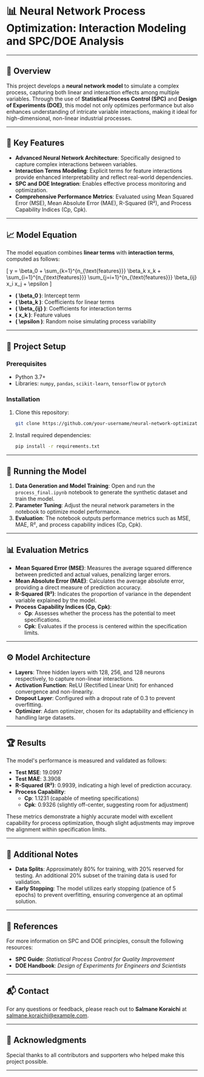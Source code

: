 # 📊 Neural Network Process Optimization: Interaction Modeling and SPC/DOE Analysis

---

## 📝 Overview

This project develops a **neural network model** to simulate a complex process, capturing both linear and interaction effects among multiple variables. Through the use of **Statistical Process Control (SPC)** and **Design of Experiments (DOE)**, this model not only optimizes performance but also enhances understanding of intricate variable interactions, making it ideal for high-dimensional, non-linear industrial processes.

---

## 🎯 Key Features

- **Advanced Neural Network Architecture**: Specifically designed to capture complex interactions between variables.
- **Interaction Terms Modeling**: Explicit terms for feature interactions provide enhanced interpretability and reflect real-world dependencies.
- **SPC and DOE Integration**: Enables effective process monitoring and optimization.
- **Comprehensive Performance Metrics**: Evaluated using Mean Squared Error (MSE), Mean Absolute Error (MAE), R-Squared (R²), and Process Capability Indices (Cp, Cpk).

---

## 📈 Model Equation

The model equation combines **linear terms** with **interaction terms**, computed as follows:

\[ y = \beta_0 + \sum_{k=1}^{n_{\text{features}}} \beta_k x_k + \sum_{i=1}^{n_{\text{features}}} \sum_{j=i+1}^{n_{\text{features}}} \beta_{ij} x_i x_j + \epsilon \]

- **\( \beta_0 \)**: Intercept term
- **\( \beta_k \)**: Coefficients for linear terms
- **\( \beta_{ij} \)**: Coefficients for interaction terms
- **\( x_k \)**: Feature values
- **\( \epsilon \)**: Random noise simulating process variability

---

## 🔧 Project Setup

### Prerequisites
- Python 3.7+
- Libraries: `numpy`, `pandas`, `scikit-learn`, `tensorflow` or `pytorch`

### Installation

1. Clone this repository:
   ```bash
   git clone https://github.com/your-username/neural-network-optimization.git
   ```
2. Install required dependencies:
   ```bash
   pip install -r requirements.txt
   ```

---

## 🚀 Running the Model

1. **Data Generation and Model Training**: Open and run the `process_final.ipynb` notebook to generate the synthetic dataset and train the model.
2. **Parameter Tuning**: Adjust the neural network parameters in the notebook to optimize model performance.
3. **Evaluation**: The notebook outputs performance metrics such as MSE, MAE, R², and process capability indices (Cp, Cpk).

---

## 📊 Evaluation Metrics

- **Mean Squared Error (MSE)**: Measures the average squared difference between predicted and actual values, penalizing larger errors.
- **Mean Absolute Error (MAE)**: Calculates the average absolute error, providing a direct measure of prediction accuracy.
- **R-Squared (R²)**: Indicates the proportion of variance in the dependent variable explained by the model.
- **Process Capability Indices (Cp, Cpk)**:
  - **Cp**: Assesses whether the process has the potential to meet specifications.
  - **Cpk**: Evaluates if the process is centered within the specification limits.

---

## ⚙️ Model Architecture

- **Layers**: Three hidden layers with 128, 256, and 128 neurons respectively, to capture non-linear interactions.
- **Activation Function**: ReLU (Rectified Linear Unit) for enhanced convergence and non-linearity.
- **Dropout Layer**: Configured with a dropout rate of 0.3 to prevent overfitting.
- **Optimizer**: Adam optimizer, chosen for its adaptability and efficiency in handling large datasets.

---

## 🏆 Results

The model's performance is measured and validated as follows:

- **Test MSE**: 19.0997
- **Test MAE**: 3.3908
- **R-Squared (R²)**: 0.9939, indicating a high level of prediction accuracy.
- **Process Capability**:
  - **Cp**: 1.1231 (capable of meeting specifications)
  - **Cpk**: 0.9326 (slightly off-center, suggesting room for adjustment)

These metrics demonstrate a highly accurate model with excellent capability for process optimization, though slight adjustments may improve the alignment within specification limits.

---

## 📖 Additional Notes

- **Data Splits**: Approximately 80% for training, with 20% reserved for testing. An additional 20% subset of the training data is used for validation.
- **Early Stopping**: The model utilizes early stopping (patience of 5 epochs) to prevent overfitting, ensuring convergence at an optimal solution.

---

## 🔗 References

For more information on SPC and DOE principles, consult the following resources:
- **SPC Guide**: *Statistical Process Control for Quality Improvement*
- **DOE Handbook**: *Design of Experiments for Engineers and Scientists*

---

## 📬 Contact

For any questions or feedback, please reach out to **Salmane Koraichi** at [salmane.koraichi@example.com](mailto:salmane.koraichi@gmail.com).

---

## 🚀 Acknowledgments

Special thanks to all contributors and supporters who helped make this project possible.

---
